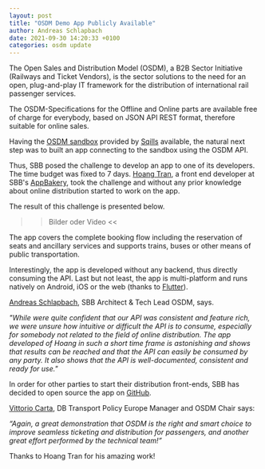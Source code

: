 ```yaml
---
layout: post
title: "OSDM Demo App Publicly Available"
author: Andreas Schlapbach
date: 2021-09-30 14:20:33 +0100
categories: osdm update
---
```


The Open Sales and Distribution Model (OSDM), a B2B Sector Initiative (Railways and Ticket Vendors), is the sector solutions to the need for an open, plug-and-play IT framework for the distribution of international rail passenger services.

The OSDM-Specifications for the Offline and Online parts are available free of charge for everybody, based on JSON API REST format, therefore suitable for online sales.

Having the [OSDM sandbox](https://unioninternationalcheminsdefer.github.io/OSDM/tools/sandbox/) provided by [Sqills](https://sqills.com) available, the natural next step was to built an app connecting to the sandbox using the OSDM API.

Thus, SBB posed the challenge to develop an app to one of its developers. The time budget was fixed to 7 days. [Hoang Tran](https://www.linkedin.com/in/hoang-tran-388200195/), a front end developer at SBB's [AppBakery](https://appbakery.medium.com/), took the challenge and without any prior knowledge about online distribution started to work on the app.

The result of this challenge is presented below.

>> Bilder oder Video <<

The app covers the complete booking flow including the reservation of seats and ancillary services and supports  trains, buses or other means of public transportation.

Interestingly, the app is developed without any backend, thus directly consuming the API. Last but not least, the app is multi-platform and runs natively on Android, iOS or the web (thanks to [Flutter](https://flutter.dev/)).

[Andreas Schlapbach](https://www.linkedin.com/in/andreas-schlapbach/), SBB Architect & Tech Lead OSDM, says.

  *"While were quite confident that our API was consistent and feature rich, we were unsure how intuitive or difficult the API is to consume, especially for somebody not related to the field of online distribution. The app developed of Hoang in such a short time frame is astonishing and shows that results can be reached and that the API can easily be consumed by any party. It also shows that the API is well-documented, consistent and ready for use."*

In order for other parties to start their distribution front-ends, SBB has decided to open source the app on [GitHub](https://github.com/).

[Vittorio Carta](https://www.linkedin.com/in/vittorio-carta-mba-0b90b728/), DB Transport Policy Europe Manager and OSDM Chair says:

  *“Again, a great demonstration that OSDM is the right and smart choice to improve seamless ticketing and distribution for passengers, and another great effort performed by the technical team!”*

Thanks to Hoang Tran for his amazing work!
